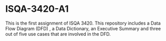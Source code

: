 # ISQA-3420-A1

This is the first assignment of ISQA 3420. This repository includes a Data Flow Diagram (DFD) , a Data Dictionary, an Executive Summary and three out of five use cases that are involved in the DFD.
